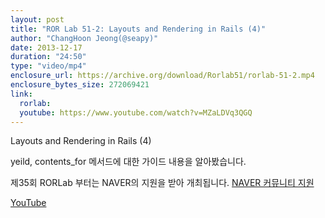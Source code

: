 ```yaml
---
layout: post
title: "ROR Lab 51-2: Layouts and Rendering in Rails (4)"
author: "ChangHoon Jeong(@seapy)"
date: 2013-12-17
duration: "24:50"
type: "video/mp4"
enclosure_url: https://archive.org/download/Rorlab51/rorlab-51-2.mp4
enclosure_bytes_size: 272069421
link:
  rorlab: 
  youtube: https://www.youtube.com/watch?v=MZaLDVq3QGQ
---
```


<p>Layouts and Rendering in Rails (4)</p>

<p>yeild, contents_for 메서드에 대한 가이드 내용을 알아봤습니다.</p>

<p>제35회 RORLab 부터는 NAVER의 지원을 받아 개최됩니다. <a href="http://developer.naver.com/wiki/pages/Community">NAVER 커뮤니티 지원</a></p>

<div class="btn-group">
  <a class="btn btn-default btn-xs" href="{{ page.link.youtube }}">YouTube</a>
</div>